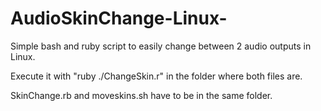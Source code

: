 # AudioSkinChange-Linux-
Simple bash and ruby script to easily change between 2 audio outputs in Linux.

Execute it with "ruby ./ChangeSkin.r" in the folder where both files are.

SkinChange.rb and moveskins.sh have to be in the same folder.
